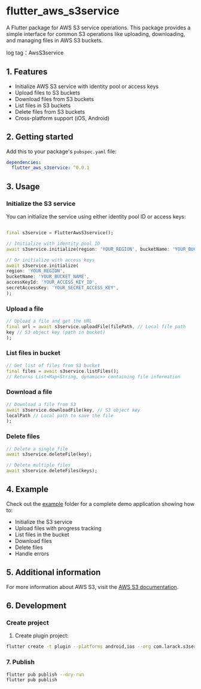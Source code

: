 # flutter_aws_s3service

A Flutter package for AWS S3 service operations. This package provides a simple interface for common
S3 operations like uploading, downloading, and managing files in AWS S3 buckets.

log tag：AwsS3service

## 1. Features

- Initialize AWS S3 service with identity pool or access keys
- Upload files to S3 buckets
- Download files from S3 buckets
- List files in S3 buckets
- Delete files from S3 buckets
- Cross-platform support (iOS, Android)

## 2. Getting started

Add this to your package's `pubspec.yaml` file:

```yaml
dependencies:
  flutter_aws_s3service: ^0.0.1
```

## 3. Usage

### Initialize the S3 service

You can initialize the service using either identity pool ID or access keys:

```dart

final s3service = FlutterAwsS3service();

// Initialize with identity pool ID
await s3service.initialize(region: 'YOUR_REGION', bucketName: 'YOUR_BUCKET_NAME', identityPoolId: 'YOUR_IDENTITY_POOL_ID');

// Or initialize with access keys
await s3service.initialize(
region: 'YOUR_REGION',
bucketName: 'YOUR_BUCKET_NAME',
accessKeyId: 'YOUR_ACCESS_KEY_ID',
secretAccessKey: 'YOUR_SECRET_ACCESS_KEY',
);
```

### Upload a file

```dart
// Upload a file and get the URL
final url = await s3service.uploadFile(filePath, // Local file path
key // S3 object key (path in bucket)
);
```

### List files in bucket

```dart
// Get list of files from S3 bucket
final files = await s3service.listFiles();
// Returns List<Map<String, dynamic>> containing file information
```

### Download a file

```dart
// Download a file from S3
await s3service.downloadFile(key, // S3 object key
localPath // Local path to save the file
);
```

### Delete files

```dart
// Delete a single file
await s3service.deleteFile(key);

// Delete multiple files
await s3service.deleteFiles(keys);
```

## 4. Example

Check out the [example](example) folder for a complete demo application showing how to:

- Initialize the S3 service
- Upload files with progress tracking
- List files in the bucket
- Download files
- Delete files
- Handle errors

## 5. Additional information

For more information about AWS S3, visit the [AWS S3 documentation](https://docs.aws.amazon.com/s3).

## 6. Development

### Create project

1. Create plugin project:

```bash
flutter create -t plugin --platforms android,ios --org com.larack.s3service flutter_aws_s3service
```

### 7. Publish

```bash
flutter pub publish --dry-run
flutter pub publish
```
